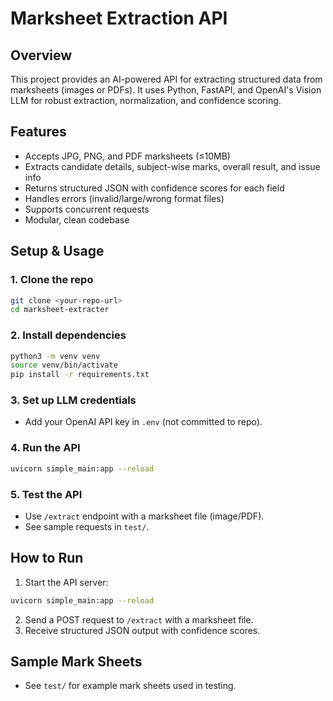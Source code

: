 # Marksheet Extraction API

## Overview
This project provides an AI-powered API for extracting structured data from marksheets (images or PDFs). It uses Python, FastAPI, and OpenAI's Vision LLM for robust extraction, normalization, and confidence scoring.

## Features
- Accepts JPG, PNG, and PDF marksheets (≤10MB)
- Extracts candidate details, subject-wise marks, overall result, and issue info
- Returns structured JSON with confidence scores for each field
- Handles errors (invalid/large/wrong format files)
- Supports concurrent requests
- Modular, clean codebase

## Setup & Usage

### 1. Clone the repo
```bash
git clone <your-repo-url>
cd marksheet-extracter
```

### 2. Install dependencies
```bash
python3 -m venv venv
source venv/bin/activate
pip install -r requirements.txt
```

### 3. Set up LLM credentials
- Add your OpenAI API key in `.env` (not committed to repo).

### 4. Run the API
```bash
uvicorn simple_main:app --reload
```

### 5. Test the API
- Use `/extract` endpoint with a marksheet file (image/PDF).
- See sample requests in `test/`.

## How to Run
1. Start the API server:
 ```bash
 uvicorn simple_main:app --reload
 ```
2. Send a POST request to `/extract` with a marksheet file.
3. Receive structured JSON output with confidence scores.

## Sample Mark Sheets
- See `test/` for example mark sheets used in testing.
